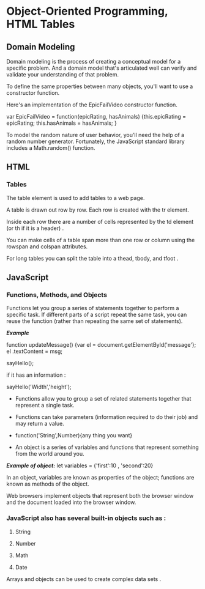 # Object-Oriented Programming, HTML Tables

## Domain Modeling

Domain modeling is the process of creating a conceptual model for a specific problem. And a domain model that's articulated well can verify and validate your understanding of that problem.

To define the same properties between many objects, you'll want to use a constructor function.

Here's an implementation of the EpicFailVideo constructor function.

var EpicFailVideo = function(epicRating, hasAnimals) {this.epicRating = epicRating; this.hasAnimals = hasAnimals; }

To model the random nature of user behavior, you'll need the help of a random number generator. Fortunately, the JavaScript standard library includes a Math.random() function.

## HTML 

### Tables

The table element is used to add tables to a web page.

A table is drawn out row by row. Each row is created with the tr element.

Inside each row there are a number of cells represented by the td element (or th if it is a header) .

You can make cells of a table span more than one row or column using the rowspan and colspan attributes.

For long tables you can split the table into a thead, tbody, and tfoot .

## JavaScript

### Functions, Methods, and Objects

Functions let you group a series of statements together to perform a specific task. If different parts of a script repeat the same task, you can reuse the function (rather than repeating the same set of statements).

***Example***

function updateMessage() {var el = document.getElementByld('message'}; el .textContent = msg;

sayHello();

if it has an information :

sayHello('Width','height');

* Functions allow you to group a set of related statements together that represent a single task.

* Functions can take parameters (information required to do their job) and may return a value.

* function('String',Number){any thing you want}

* An object is a series of variables and functions that represent something from the world around you.

***Example of object:***
let variables = {'first':10 , 'second':20}

In an object, variables are known as properties of the object; functions are known as methods of the object.

Web browsers implement objects that represent both the browser window and the document loaded into the browser window.

### JavaScript also has several built-in objects such as :

1. String

2. Number

3. Math

4. Date

Arrays and objects can be used to create complex data sets .

